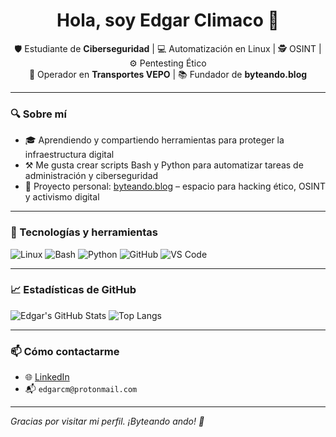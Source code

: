 <h1 align="center">Hola, soy Edgar Climaco 👋</h1>

<p align="center">
🛡️ Estudiante de <strong>Ciberseguridad</strong> | 💻 Automatización en Linux | 🕵️ OSINT | ⚙️ Pentesting Ético<br>
🚛 Operador en <strong>Transportes VEPO</strong> | 📚 Fundador de <strong>byteando.blog</strong>
</p>

---

### 🔍 Sobre mí

- 🎓 Aprendiendo y compartiendo herramientas para proteger la infraestructura digital
- ⚒️ Me gusta crear scripts Bash y Python para automatizar tareas de administración y ciberseguridad
- 📌 Proyecto personal: [byteando.blog](https://byteando.blog) – espacio para hacking ético, OSINT y activismo digital

---

### 🧰 Tecnologías y herramientas

![Linux](https://img.shields.io/badge/Linux-FCC624?style=flat&logo=linux&logoColor=black)
![Bash](https://img.shields.io/badge/Bash-121011?style=flat&logo=gnu-bash&logoColor=white)
![Python](https://img.shields.io/badge/Python-3776AB?style=flat&logo=python&logoColor=white)
![GitHub](https://img.shields.io/badge/GitHub-181717?style=flat&logo=github&logoColor=white)
![VS Code](https://img.shields.io/badge/VSCode-007ACC?style=flat&logo=visual-studio-code&logoColor=white)

---

### 📈 Estadísticas de GitHub

![Edgar's GitHub Stats](https://github-readme-stats.vercel.app/api?username=garinmx&show_icons=true&theme=dark)
![Top Langs](https://github-readme-stats.vercel.app/api/top-langs/?username=garinmx&layout=compact&theme=dark)

---

### 📫 Cómo contactarme

- 🌐 [LinkedIn](https://linkedin.com/in/edgar-climaco-3b9942185)
- 📬 `edgarcm@protonmail.com`

---

*Gracias por visitar mi perfil. ¡Byteando ando! 🚀*
